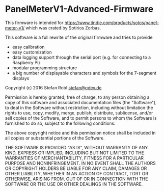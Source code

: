 # PanelMeterV1-Advanced-Firmware

This firmware is intended for
https://www.tindie.com/products/sotos/panel-meter-v1/
which was crated by Sotirios Zorbas.

This software is a full rewrite of the original firmware and
tries to provide
* easy calibration
* easy customization
* data logging support through the serial port (e.g. for connecting to a Raspberry Pi)
* modular programming structure
* a big number of displayable characters and symbols for the 7-segment displays

Copyright (c) 2016 Stefan Robl <stefan@qdev.de>

Permission is hereby granted, free of charge, to any person obtaining a copy of this software and
associated documentation files (the "Software"), to deal in the Software without restriction, including
without limitation the rights to use, copy, modify, merge, publish, distribute, sublicense, and/or sell
copies of the Software, and to permit persons to whom the Software is furnished to do so, subject to
the following conditions:

The above copyright notice and this permission notice shall be included in all copies or substantial
portions of the Software.

THE SOFTWARE IS PROVIDED "AS IS", WITHOUT WARRANTY OF ANY KIND, EXPRESS OR IMPLIED, INCLUDING BUT NOT
LIMITED TO THE WARRANTIES OF MERCHANTABILITY, FITNESS FOR A PARTICULAR PURPOSE AND NONINFRINGEMENT.
IN NO EVENT SHALL THE AUTHORS OR COPYRIGHT HOLDERS BE LIABLE FOR ANY CLAIM, DAMAGES OR OTHER LIABILITY,
WHETHER IN AN ACTION OF CONTRACT, TORT OR OTHERWISE, ARISING FROM, OUT OF OR IN CONNECTION WITH THE
SOFTWARE OR THE USE OR OTHER DEALINGS IN THE SOFTWARE.

